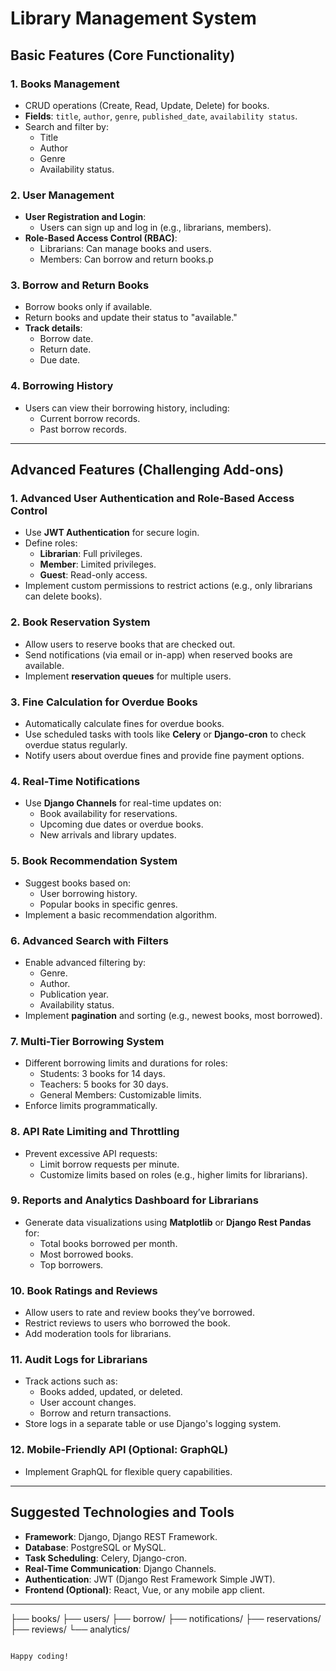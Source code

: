 
# Library Management System

## Basic Features (Core Functionality)

### 1. **Books Management**
- CRUD operations (Create, Read, Update, Delete) for books.
- **Fields**: `title`, `author`, `genre`, `published_date`, `availability status`.
- Search and filter by:
  - Title
  - Author
  - Genre
  - Availability status.

### 2. **User Management**
- **User Registration and Login**:
  - Users can sign up and log in (e.g., librarians, members).
- **Role-Based Access Control (RBAC)**:
  - Librarians: Can manage books and users.
  - Members: Can borrow and return books.p

### 3. **Borrow and Return Books**
- Borrow books only if available.
- Return books and update their status to "available."
- **Track details**:
  - Borrow date.
  - Return date.
  - Due date.

### 4. **Borrowing History**
- Users can view their borrowing history, including:
  - Current borrow records.
  - Past borrow records.

---

## Advanced Features (Challenging Add-ons)

### 1. **Advanced User Authentication and Role-Based Access Control**
- Use **JWT Authentication** for secure login.
- Define roles:
  - **Librarian**: Full privileges.
  - **Member**: Limited privileges.
  - **Guest**: Read-only access.
- Implement custom permissions to restrict actions (e.g., only librarians can delete books).

### 2. **Book Reservation System**
- Allow users to reserve books that are checked out.
- Send notifications (via email or in-app) when reserved books are available.
- Implement **reservation queues** for multiple users.

### 3. **Fine Calculation for Overdue Books**
- Automatically calculate fines for overdue books.
- Use scheduled tasks with tools like **Celery** or **Django-cron** to check overdue status regularly.
- Notify users about overdue fines and provide fine payment options.

### 4. **Real-Time Notifications**
- Use **Django Channels** for real-time updates on:
  - Book availability for reservations.
  - Upcoming due dates or overdue books.
  - New arrivals and library updates.

### 5. **Book Recommendation System**
- Suggest books based on:
  - User borrowing history.
  - Popular books in specific genres.
- Implement a basic recommendation algorithm.

### 6. **Advanced Search with Filters**
- Enable advanced filtering by:
  - Genre.
  - Author.
  - Publication year.
  - Availability status.
- Implement **pagination** and sorting (e.g., newest books, most borrowed).

### 7. **Multi-Tier Borrowing System**
- Different borrowing limits and durations for roles:
  - Students: 3 books for 14 days.
  - Teachers: 5 books for 30 days.
  - General Members: Customizable limits.
- Enforce limits programmatically.

### 8. **API Rate Limiting and Throttling**
- Prevent excessive API requests:
  - Limit borrow requests per minute.
  - Customize limits based on roles (e.g., higher limits for librarians).

### 9. **Reports and Analytics Dashboard for Librarians**
- Generate data visualizations using **Matplotlib** or **Django Rest Pandas** for:
  - Total books borrowed per month.
  - Most borrowed books.
  - Top borrowers.

### 10. **Book Ratings and Reviews**
- Allow users to rate and review books they’ve borrowed.
- Restrict reviews to users who borrowed the book.
- Add moderation tools for librarians.

### 11. **Audit Logs for Librarians**
- Track actions such as:
  - Books added, updated, or deleted.
  - User account changes.
  - Borrow and return transactions.
- Store logs in a separate table or use Django's logging system.

### 12. **Mobile-Friendly API (Optional: GraphQL)**
- Implement GraphQL for flexible query capabilities.

---

## Suggested Technologies and Tools
- **Framework**: Django, Django REST Framework.
- **Database**: PostgreSQL or MySQL.
- **Task Scheduling**: Celery, Django-cron.
- **Real-Time Communication**: Django Channels.
- **Authentication**: JWT (Django Rest Framework Simple JWT).
- **Frontend (Optional)**: React, Vue, or any mobile app client.

---

├── books/
├── users/
├── borrow/
├── notifications/
├── reservations/
├── reviews/
└── analytics/
```

Happy coding!